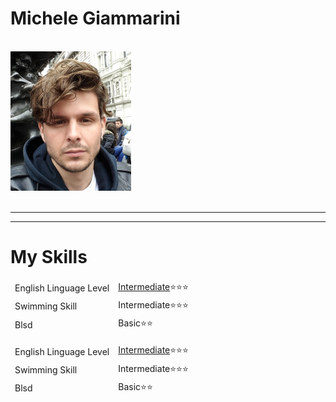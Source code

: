 
  <body/>
  

<p><h1>Michele Giammarini </h1></p>
<br>
     

<img src="London.jpg" alt="Michele Giammarini">


<br>
  <br>
  <hr>
  <hr>
  <h1>My Skills</h1>

  
  
      
   <table>
  <thead>
  <tr><td>
      English Linguage Level</td>
      <td> <a href="https://certs.duolingo.com/hxxf5ek9">Intermediate</a>⭐⭐⭐ </td>
         </tr><tr>
           <td>Swimming Skill</td>
            <td>Intermediate⭐⭐⭐</td>
             </tr><tr>
              <td>Blsd</td>
       <td>Basic⭐⭐</td></tr>
   </thead>
</table>

   <table>
  <thead>
  <tr><td>
      English Linguage Level</td>
      <td> <a href="https://certs.duolingo.com/hxxf5ek9">Intermediate</a>⭐⭐⭐ </td>
         </tr><tr>
           <td>Swimming Skill</td>
            <td>Intermediate⭐⭐⭐</td>
             </tr><tr>
              <td>Blsd</td>
       <td>Basic⭐⭐</td></tr>
   </thead>
</table>
    
